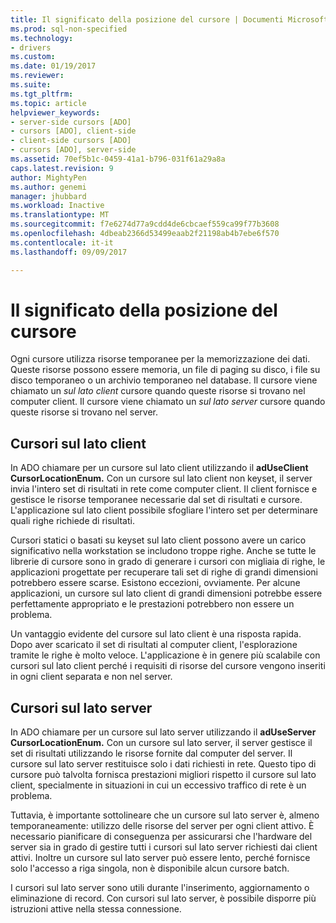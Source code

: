 ```yaml
---
title: Il significato della posizione del cursore | Documenti Microsoft
ms.prod: sql-non-specified
ms.technology:
- drivers
ms.custom: 
ms.date: 01/19/2017
ms.reviewer: 
ms.suite: 
ms.tgt_pltfrm: 
ms.topic: article
helpviewer_keywords:
- server-side cursors [ADO]
- cursors [ADO], client-side
- client-side cursors [ADO]
- cursors [ADO], server-side
ms.assetid: 70ef5b1c-0459-41a1-b796-031f61a29a8a
caps.latest.revision: 9
author: MightyPen
ms.author: genemi
manager: jhubbard
ms.workload: Inactive
ms.translationtype: MT
ms.sourcegitcommit: f7e6274d77a9cdd4de6cbcaef559ca99f77b3608
ms.openlocfilehash: 4dbeab2366d53499eaab2f21198ab4b7ebe6f570
ms.contentlocale: it-it
ms.lasthandoff: 09/09/2017

---
```

# <a name="the-significance-of-cursor-location"></a>Il significato della posizione del cursore
Ogni cursore utilizza risorse temporanee per la memorizzazione dei dati. Queste risorse possono essere memoria, un file di paging su disco, i file su disco temporaneo o un archivio temporaneo nel database. Il cursore viene chiamato un *sul lato client* cursore quando queste risorse si trovano nel computer client. Il cursore viene chiamato un *sul lato server* cursore quando queste risorse si trovano nel server.  
  
## <a name="client-side-cursors"></a>Cursori sul lato client  
 In ADO chiamare per un cursore sul lato client utilizzando il **adUseClient CursorLocationEnum.** Con un cursore sul lato client non keyset, il server invia l'intero set di risultati in rete come computer client. Il client fornisce e gestisce le risorse temporanee necessarie dal set di risultati e cursore. L'applicazione sul lato client possibile sfogliare l'intero set per determinare quali righe richiede di risultati.  
  
 Cursori statici o basati su keyset sul lato client possono avere un carico significativo nella workstation se includono troppe righe. Anche se tutte le librerie di cursore sono in grado di generare i cursori con migliaia di righe, le applicazioni progettate per recuperare tali set di righe di grandi dimensioni potrebbero essere scarse. Esistono eccezioni, ovviamente. Per alcune applicazioni, un cursore sul lato client di grandi dimensioni potrebbe essere perfettamente appropriato e le prestazioni potrebbero non essere un problema.  
  
 Un vantaggio evidente del cursore sul lato client è una risposta rapida. Dopo aver scaricato il set di risultati al computer client, l'esplorazione tramite le righe è molto veloce. L'applicazione è in genere più scalabile con cursori sul lato client perché i requisiti di risorse del cursore vengono inseriti in ogni client separata e non nel server.  
  
## <a name="server-side-cursors"></a>Cursori sul lato server  
 In ADO chiamare per un cursore sul lato server utilizzando il **adUseServer CursorLocationEnum.** Con un cursore sul lato server, il server gestisce il set di risultati utilizzando le risorse fornite dal computer del server. Il cursore sul lato server restituisce solo i dati richiesti in rete. Questo tipo di cursore può talvolta fornisca prestazioni migliori rispetto il cursore sul lato client, specialmente in situazioni in cui un eccessivo traffico di rete è un problema.  
  
 Tuttavia, è importante sottolineare che un cursore sul lato server è, almeno temporaneamente: utilizzo delle risorse del server per ogni client attivo. È necessario pianificare di conseguenza per assicurarsi che l'hardware del server sia in grado di gestire tutti i cursori sul lato server richiesti dai client attivi. Inoltre un cursore sul lato server può essere lento, perché fornisce solo l'accesso a riga singola, non è disponibile alcun cursore batch.  
  
 I cursori sul lato server sono utili durante l'inserimento, aggiornamento o eliminazione di record. Con cursori sul lato server, è possibile disporre più istruzioni attive nella stessa connessione.

